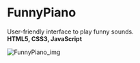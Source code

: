 # FunnyPiano

User-friendly interface to play funny sounds.<br>
<strong>HTML5, CSS3, JavaScript</strong>

![FunnyPiano_img](https://user-images.githubusercontent.com/95253410/189621016-426e8061-b9da-4eeb-88aa-d947a0ead2ff.png)
